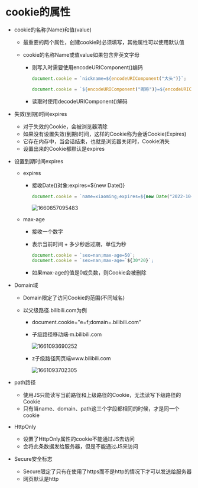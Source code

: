 # cookie的属性

* cookie的名称(Name)和值(value)

  * 最重要的两个属性，创建cookie时必须填写，其他属性可以使用默认值

  * cookie的名称Name或值value如果包含非英文字母

    * 则写入时需要使用encodeURIComponent()编码

      ```js
      document.cookie = `nickname=${encodeURIComponent("大头")}`;
      
      document.cookie = `${encodeURIComponent("昵称")}=${encodeURIComponent("小明")}`;
      
      ```

    * 读取时使用decodeURIComponent()解码

* 失效(到期)时间expires

  * 对于失效的Cookie，会被浏览器清除
  * 如果没有设置失效(到期)时间，这样的Cookie称为会话Cookie(Expires)
  * 它存在内存中，当会话结束，也就是浏览器关闭时，Cookie消失
  * 设置出来的Cookie都默认是expires

* 设置到期时间expires

  * expires

    * 接收Date()对象:expires=${new Date()}

      ```js
      document.cookie = `name=xiaoming;expires=${new Date("2022-10-20")}`;
      ```

      ![1660857095483](C:\Users\Administrator\AppData\Roaming\Typora\typora-user-images\1660857095483.png)

  * max-age

    * 接收一个数字

    * 表示当前时间 + 多少秒后过期，单位为秒

      ```js
      document.cookie = `sex=nan;max-age=50`;
      document.cookie = `sex=nan;max-age=`${30*20}`;
      ```

    * 如果max-age的值是0或负数，则Cookie会被删除
  
* Domain域

  * Domain限定了访问Cookie的范围(不同域名)
  
  * 以父级路径.bilibili.com为例
  
    * document.cookie="e=f;domain=.bilibili.com"
  
    * 子级路径移动端·m.bilibili.com
  
      ![1661093690252](C:\Users\Administrator\AppData\Roaming\Typora\typora-user-images\1661093690252.png)
  
    * z子级路径网页端www.bilibili.com
  
      ![1661093702305](C:\Users\Administrator\AppData\Roaming\Typora\typora-user-images\1661093702305.png)

* path路径
  * 使用JS只能读写当前路径和上级路径的Cookie，无法读写下级路径的Cookie
  * 只有当name、domain、path这三个字段都相同的时候，才是同一个cookie
* HttpOnly
  * 设置了HttpOnly属性的cookie不能通过JS去访问
  * 会将此条数据发给服务器，但是不能通过JS来访问
* Secure安全标志
  * Secure限定了只有在使用了https而不是http的情况下才可以发送给服务器
  * 网页默认是http